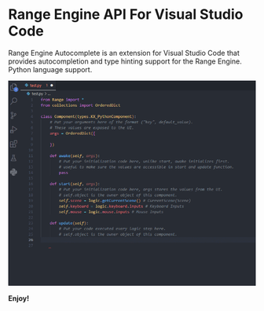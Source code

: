 # Range Engine API For Visual Studio Code

Range Engine Autocomplete is an extension for Visual Studio Code that provides autocompletion and type hinting support for the Range Engine. 
Python language support.

![Range Engine Api](./images/rangeapi.gif)

**Enjoy!**
